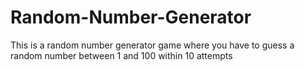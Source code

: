 # Random-Number-Generator
This is a random number generator game where you have to guess a random number between 1 and 100 within 10 attempts 
